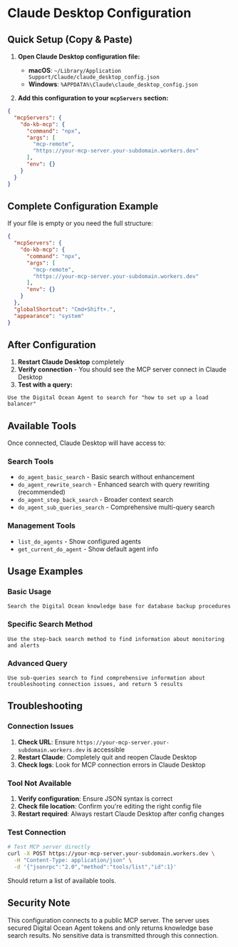 # Claude Desktop Configuration

## Quick Setup (Copy & Paste)

1. **Open Claude Desktop configuration file:**
   - **macOS**: `~/Library/Application Support/Claude/claude_desktop_config.json`
   - **Windows**: `%APPDATA%\Claude\claude_desktop_config.json`

2. **Add this configuration to your `mcpServers` section:**

```json
{
  "mcpServers": {
    "do-kb-mcp": {
      "command": "npx",
      "args": [
        "mcp-remote",
        "https://your-mcp-server.your-subdomain.workers.dev"
      ],
      "env": {}
    }
  }
}
```

## Complete Configuration Example

If your file is empty or you need the full structure:

```json
{
  "mcpServers": {
    "do-kb-mcp": {
      "command": "npx",
      "args": [
        "mcp-remote",
        "https://your-mcp-server.your-subdomain.workers.dev"
      ],
      "env": {}
    }
  },
  "globalShortcut": "Cmd+Shift+.",
  "appearance": "system"
}
```

## After Configuration

1. **Restart Claude Desktop** completely
2. **Verify connection** - You should see the MCP server connect in Claude Desktop
3. **Test with a query:**

```
Use the Digital Ocean Agent to search for "how to set up a load balancer"
```

## Available Tools

Once connected, Claude Desktop will have access to:

### Search Tools
- `do_agent_basic_search` - Basic search without enhancement
- `do_agent_rewrite_search` - Enhanced search with query rewriting (recommended)
- `do_agent_step_back_search` - Broader context search
- `do_agent_sub_queries_search` - Comprehensive multi-query search

### Management Tools  
- `list_do_agents` - Show configured agents
- `get_current_do_agent` - Show default agent info

## Usage Examples

### Basic Usage
```
Search the Digital Ocean knowledge base for database backup procedures
```

### Specific Search Method
```
Use the step-back search method to find information about monitoring and alerts
```

### Advanced Query
```
Use sub-queries search to find comprehensive information about troubleshooting connection issues, and return 5 results
```

## Troubleshooting

### Connection Issues
1. **Check URL**: Ensure `https://your-mcp-server.your-subdomain.workers.dev` is accessible
2. **Restart Claude**: Completely quit and reopen Claude Desktop
3. **Check logs**: Look for MCP connection errors in Claude Desktop

### Tool Not Available
1. **Verify configuration**: Ensure JSON syntax is correct
2. **Check file location**: Confirm you're editing the right config file
3. **Restart required**: Always restart Claude Desktop after config changes

### Test Connection
```bash
# Test MCP server directly
curl -X POST https://your-mcp-server.your-subdomain.workers.dev \
  -H "Content-Type: application/json" \
  -d '{"jsonrpc":"2.0","method":"tools/list","id":1}'
```

Should return a list of available tools.

## Security Note

This configuration connects to a public MCP server. The server uses secured Digital Ocean Agent tokens and only returns knowledge base search results. No sensitive data is transmitted through this connection.